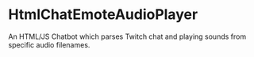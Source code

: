 # HtmlChatEmoteAudioPlayer
An HTML/JS Chatbot which parses Twitch chat and playing sounds from specific audio filenames.
